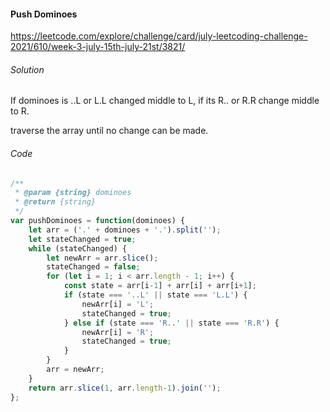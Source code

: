 #### Push Dominoes

https://leetcode.com/explore/challenge/card/july-leetcoding-challenge-2021/610/week-3-july-15th-july-21st/3821/

###### Solution

If dominoes is ..L or L.L changed middle to L, if its R.. or R.R change middle to R.

traverse the array until no change can be made.

###### Code

```javascript
/**
 * @param {string} dominoes
 * @return {string}
 */
var pushDominoes = function(dominoes) {
    let arr = ('.' + dominoes + '.').split('');
    let stateChanged = true;
    while (stateChanged) {
        let newArr = arr.slice();
        stateChanged = false;
        for (let i = 1; i < arr.length - 1; i++) {
            const state = arr[i-1] + arr[i] + arr[i+1];
            if (state === '..L' || state === 'L.L') {
                newArr[i] = 'L';
                stateChanged = true;
            } else if (state === 'R..' || state === 'R.R') {
                newArr[i] = 'R';
                stateChanged = true;
            }
        }
        arr = newArr;
    }
    return arr.slice(1, arr.length-1).join('');
};
```

